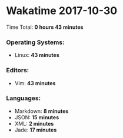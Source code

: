 # Wakatime 2017-10-30

Time Total: **0 hours 43 minutes**

### Operating Systems:
- Linux: **43 minutes** 

### Editors:
- Vim: **43 minutes** 

### Languages:
- Markdown: **8 minutes** 
- JSON: **15 minutes** 
- XML: **2 minutes** 
- Jade: **17 minutes** 

